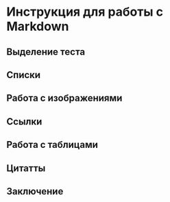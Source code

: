 # Инструкция для работы с Markdown

## Выделение теста

## Списки

## Работа с изображениями

## Ссылки

## Работа с таблицами

## Цитатты

## Заключение

